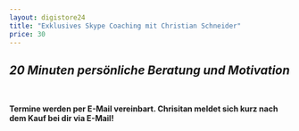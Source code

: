```yaml
---
layout: digistore24
title: "Exklusives Skype Coaching mit Christian Schneider"
price: 30
---
```

<h2><em>20 Minuten pers&#xF6;nliche Beratung&#xA0;und Motivation</em></h2>
<p>&#xA0;</p>
<p><strong>Termine werden per E-Mail vereinbart. Chrisitan meldet sich kurz nach dem Kauf bei dir&#xA0;via E-Mail!</strong></p>